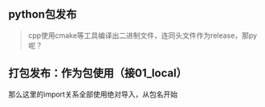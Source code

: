 ## python包发布

> cpp使用cmake等工具编译出二进制文件，连同头文件作为release，那py呢？

## 打包发布：作为包使用（接01_local）

那么这里的import关系全部使用绝对导入，从包名开始
